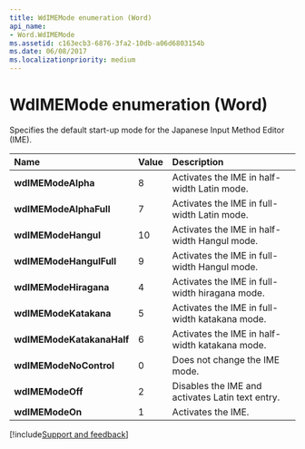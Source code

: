 ```yaml
---
title: WdIMEMode enumeration (Word)
api_name:
- Word.WdIMEMode
ms.assetid: c163ecb3-6876-3fa2-10db-a06d6803154b
ms.date: 06/08/2017
ms.localizationpriority: medium
---
```



# WdIMEMode enumeration (Word)

Specifies the default start-up mode for the Japanese Input Method Editor (IME).



|Name|Value|Description|
|:-----|:-----|:-----|
| **wdIMEModeAlpha**|8|Activates the IME in half-width Latin mode.|
| **wdIMEModeAlphaFull**|7|Activates the IME in full-width Latin mode.|
| **wdIMEModeHangul**|10|Activates the IME in half-width Hangul mode.|
| **wdIMEModeHangulFull**|9|Activates the IME in full-width Hangul mode.|
| **wdIMEModeHiragana**|4|Activates the IME in full-width hiragana mode.|
| **wdIMEModeKatakana**|5|Activates the IME in full-width katakana mode.|
| **wdIMEModeKatakanaHalf**|6|Activates the IME in half-width katakana mode.|
| **wdIMEModeNoControl**|0|Does not change the IME mode.|
| **wdIMEModeOff**|2|Disables the IME and activates Latin text entry.|
| **wdIMEModeOn**|1|Activates the IME.|

[!include[Support and feedback](~/includes/feedback-boilerplate.md)]